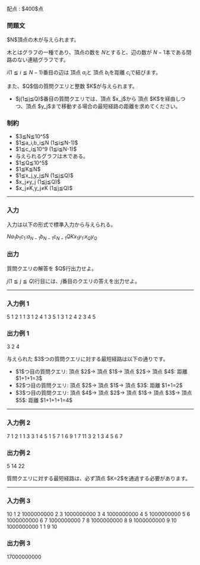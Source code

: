 
<div>

<span>

<span>

<p>
配点 : $400$点
</p>

<div>

<section>

### **問題文**

<p>
$N$頂点の木が与えられます。 

木とはグラフの一種であり、頂点の数を $N$とすると、辺の数が $N-1$本である閉路のない連結グラフです。 

$i(1≦i≦N-1)$番目の辺は 頂点 $a_i$と 頂点 $b_i$を距離 $c_i$で結びます。   
</p>

<p>
また、$Q$個の質問クエリと整数 $K$が与えられます。      
</p>

<ul>

<li>
$j(1≦j≦Q)$番目の質問クエリでは、頂点 $x_j$から 頂点 $K$を経由しつつ、頂点 $y_j$まで移動する場合の最短経路の距離を求めてください。    
</li>

</ul>

</section>

</div>

<div>

<section>

### **制約**

<ul>

<li>
$3≦N≦10^5$
</li>

<li>
$1≦a_i,b_i≦N (1≦i≦N-1)$
</li>

<li>
$1≦c_i≦10^9 (1≦i≦N-1)$
</li>

<li>
与えられるグラフは木である。
</li>

<li>
$1≦Q≦10^5$
</li>

<li>
$1≦K≦N$
</li>

<li>
$1≦x_j,y_j≦N (1≦j≦Q)$
</li>

<li>
$x_j≠y_j (1≦j≦Q)$
</li>

<li>
$x_j≠K,y_j≠K (1≦j≦Q)$
</li>

</ul>

</section>

</div>

---

<div>

<div>

<section>

### **入力**

<p>
入力は以下の形式で標準入力から与えられる。  
</p>

<div>

$N$$a_1$$b_1$$c_1$$:$$a_{N-1}$$b_{N-1}$$c_{N-1}$$Q$$K$$x_1$$y_1$$:$$x_{Q}$$y_{Q}$
</div>

</section>

</div>

<div>

<section>

### **出力**

<p>
質問クエリの解答を $Q$行出力せよ。 

$j(1≦j≦Q)$行目には、$j$番目のクエリの答えを出力せよ。   
</p>

</section>

</div>

</div>

---

<div>

<section>

### **入力例 1**

<div>

5
1 2 1
1 3 1
2 4 1
3 5 1
3 1
2 4
2 3
4 5

</div>

</section>

</div>

<div>

<section>

### **出力例 1**

<div>

3
2
4

</div>

<p>
与えられた $3$つの質問クエリに対する最短経路は以下の通りです。
</p>

<ul>

<li>
$1$つ目の質問クエリ: 頂点 $2$→ 頂点 $1$→ 頂点 $2$→ 頂点 $4$: 距離  $1+1+1=3$
</li>

<li>
$2$つ目の質問クエリ: 頂点 $2$→ 頂点 $1$→ 頂点 $3$: 距離  $1+1=2$
</li>

<li>
$3$つ目の質問クエリ: 頂点 $4$→ 頂点 $2$→ 頂点 $1$→ 頂点 $3$→ 頂点 $5$: 距離  $1+1+1+1=4$
</li>

</ul>

</section>

</div>

---

<div>

<section>

### **入力例 2**

<div>

7
1 2 1
1 3 3
1 4 5
1 5 7
1 6 9
1 7 11
3 2
1 3
4 5
6 7

</div>

</section>

</div>

<div>

<section>

### **出力例 2**

<div>

5
14
22

</div>

<p>
質問クエリに対する最短経路は、必ず頂点 $K=2$を通過する必要があります。
</p>

</section>

</div>

---

<div>

<section>

### **入力例 3**

<div>

10
1 2 1000000000
2 3 1000000000
3 4 1000000000
4 5 1000000000
5 6 1000000000
6 7 1000000000
7 8 1000000000
8 9 1000000000
9 10 1000000000
1 1
9 10

</div>

</section>

</div>

<div>

<section>

### **出力例 3**

<div>

17000000000

</div>

</section>

</div>

</span>

</span>

</div>
